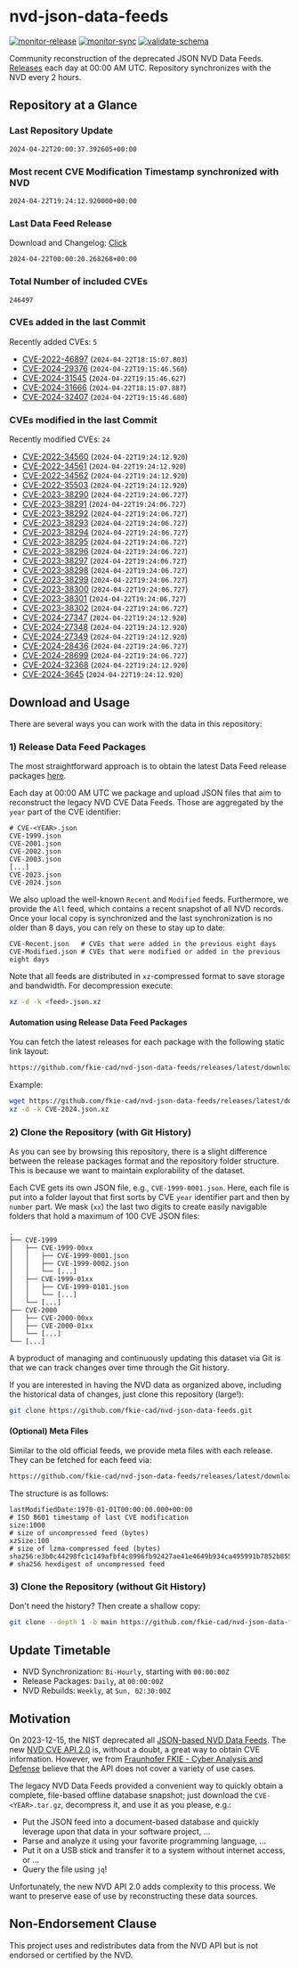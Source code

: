 # nvd-json-data-feeds

[![monitor-release](https://github.com/fkie-cad/nvd-json-data-feeds/actions/workflows/monitor_release.yml/badge.svg)](https://github.com/fkie-cad/nvd-json-data-feeds/actions/workflows/monitor_release.yml)
[![monitor-sync](https://github.com/fkie-cad/nvd-json-data-feeds/actions/workflows/monitor_sync.yml/badge.svg)](https://github.com/fkie-cad/nvd-json-data-feeds/actions/workflows/monitor_sync.yml)
[![validate-schema](https://github.com/fkie-cad/nvd-json-data-feeds/actions/workflows/validate_schema.yml/badge.svg)](https://github.com/fkie-cad/nvd-json-data-feeds/actions/workflows/validate_schema.yml)

Community reconstruction of the deprecated JSON NVD Data Feeds.
[Releases](https://github.com/fkie-cad/nvd-json-data-feeds/releases/latest) each day at 00:00 AM UTC.
Repository synchronizes with the NVD every 2 hours.

## Repository at a Glance

### Last Repository Update

```plain
2024-04-22T20:00:37.392605+00:00
```

### Most recent CVE Modification Timestamp synchronized with NVD

```plain
2024-04-22T19:24:12.920000+00:00
```

### Last Data Feed Release

Download and Changelog: [Click](https://github.com/fkie-cad/nvd-json-data-feeds/releases/latest)

```plain
2024-04-22T00:00:20.268268+00:00
```

### Total Number of included CVEs

```plain
246497
```

### CVEs added in the last Commit

Recently added CVEs: `5`

- [CVE-2022-46897](CVE-2022/CVE-2022-468xx/CVE-2022-46897.json) (`2024-04-22T18:15:07.803`)
- [CVE-2024-29376](CVE-2024/CVE-2024-293xx/CVE-2024-29376.json) (`2024-04-22T19:15:46.560`)
- [CVE-2024-31545](CVE-2024/CVE-2024-315xx/CVE-2024-31545.json) (`2024-04-22T19:15:46.627`)
- [CVE-2024-31666](CVE-2024/CVE-2024-316xx/CVE-2024-31666.json) (`2024-04-22T18:15:07.887`)
- [CVE-2024-32407](CVE-2024/CVE-2024-324xx/CVE-2024-32407.json) (`2024-04-22T19:15:46.680`)


### CVEs modified in the last Commit

Recently modified CVEs: `24`

- [CVE-2022-34560](CVE-2022/CVE-2022-345xx/CVE-2022-34560.json) (`2024-04-22T19:24:12.920`)
- [CVE-2022-34561](CVE-2022/CVE-2022-345xx/CVE-2022-34561.json) (`2024-04-22T19:24:12.920`)
- [CVE-2022-34562](CVE-2022/CVE-2022-345xx/CVE-2022-34562.json) (`2024-04-22T19:24:12.920`)
- [CVE-2022-35503](CVE-2022/CVE-2022-355xx/CVE-2022-35503.json) (`2024-04-22T19:24:12.920`)
- [CVE-2023-38290](CVE-2023/CVE-2023-382xx/CVE-2023-38290.json) (`2024-04-22T19:24:06.727`)
- [CVE-2023-38291](CVE-2023/CVE-2023-382xx/CVE-2023-38291.json) (`2024-04-22T19:24:06.727`)
- [CVE-2023-38292](CVE-2023/CVE-2023-382xx/CVE-2023-38292.json) (`2024-04-22T19:24:06.727`)
- [CVE-2023-38293](CVE-2023/CVE-2023-382xx/CVE-2023-38293.json) (`2024-04-22T19:24:06.727`)
- [CVE-2023-38294](CVE-2023/CVE-2023-382xx/CVE-2023-38294.json) (`2024-04-22T19:24:06.727`)
- [CVE-2023-38295](CVE-2023/CVE-2023-382xx/CVE-2023-38295.json) (`2024-04-22T19:24:06.727`)
- [CVE-2023-38296](CVE-2023/CVE-2023-382xx/CVE-2023-38296.json) (`2024-04-22T19:24:06.727`)
- [CVE-2023-38297](CVE-2023/CVE-2023-382xx/CVE-2023-38297.json) (`2024-04-22T19:24:06.727`)
- [CVE-2023-38298](CVE-2023/CVE-2023-382xx/CVE-2023-38298.json) (`2024-04-22T19:24:06.727`)
- [CVE-2023-38299](CVE-2023/CVE-2023-382xx/CVE-2023-38299.json) (`2024-04-22T19:24:06.727`)
- [CVE-2023-38300](CVE-2023/CVE-2023-383xx/CVE-2023-38300.json) (`2024-04-22T19:24:06.727`)
- [CVE-2023-38301](CVE-2023/CVE-2023-383xx/CVE-2023-38301.json) (`2024-04-22T19:24:06.727`)
- [CVE-2023-38302](CVE-2023/CVE-2023-383xx/CVE-2023-38302.json) (`2024-04-22T19:24:06.727`)
- [CVE-2024-27347](CVE-2024/CVE-2024-273xx/CVE-2024-27347.json) (`2024-04-22T19:24:12.920`)
- [CVE-2024-27348](CVE-2024/CVE-2024-273xx/CVE-2024-27348.json) (`2024-04-22T19:24:12.920`)
- [CVE-2024-27349](CVE-2024/CVE-2024-273xx/CVE-2024-27349.json) (`2024-04-22T19:24:12.920`)
- [CVE-2024-28436](CVE-2024/CVE-2024-284xx/CVE-2024-28436.json) (`2024-04-22T19:24:06.727`)
- [CVE-2024-28699](CVE-2024/CVE-2024-286xx/CVE-2024-28699.json) (`2024-04-22T19:24:06.727`)
- [CVE-2024-32368](CVE-2024/CVE-2024-323xx/CVE-2024-32368.json) (`2024-04-22T19:24:12.920`)
- [CVE-2024-3645](CVE-2024/CVE-2024-36xx/CVE-2024-3645.json) (`2024-04-22T19:24:12.920`)


## Download and Usage

There are several ways you can work with the data in this repository:

### 1) Release Data Feed Packages

The most straightforward approach is to obtain the latest Data Feed release packages [here](https://github.com/fkie-cad/nvd-json-data-feeds/releases/latest).

Each day at 00:00 AM UTC we package and upload JSON files that aim to reconstruct the legacy NVD CVE Data Feeds.
Those are aggregated by the `year` part of the CVE identifier:

```
# CVE-<YEAR>.json
CVE-1999.json
CVE-2001.json
CVE-2002.json
CVE-2003.json
[...]
CVE-2023.json
CVE-2024.json
```

We also upload the well-known `Recent` and `Modified` feeds.
Furthermore, we provide the `All` feed, which contains a recent snapshot of all NVD records.
Once your local copy is synchronized and the last synchronization is no older than 8 days, you can rely on these to stay up to date:

```plain
CVE-Recent.json   # CVEs that were added in the previous eight days
CVE-Modified.json # CVEs that were modified or added in the previous eight days
```

Note that all feeds are distributed in `xz`-compressed format to save storage and bandwidth.
For decompression execute:

```sh
xz -d -k <feed>.json.xz
```

#### Automation using Release Data Feed Packages

You can fetch the latest releases for each package with the following static link layout:

```sh
https://github.com/fkie-cad/nvd-json-data-feeds/releases/latest/download/CVE-<YEAR>.json.xz
```

Example:

```sh
wget https://github.com/fkie-cad/nvd-json-data-feeds/releases/latest/download/CVE-2024.json.xz
xz -d -k CVE-2024.json.xz
```

### 2) Clone the Repository (with Git History)

As you can see by browsing this repository, there is a slight difference between the release packages format and the repository folder structure.
This is because we want to maintain explorability of the dataset.

Each CVE gets its own JSON file, e.g., `CVE-1999-0001.json`.
Here, each file is put into a folder layout that first sorts by CVE `year` identifier part and then by `number` part.
We mask (`xx`) the last two digits to create easily navigable folders that hold a maximum of 100 CVE JSON files:

```plain
.
├── CVE-1999
│   ├── CVE-1999-00xx
│   │   ├── CVE-1999-0001.json
│   │   ├── CVE-1999-0002.json
│   │   └── [...]
│   ├── CVE-1999-01xx
│   │   ├── CVE-1999-0101.json
│   │   └── [...]
│   └── [...]
├── CVE-2000
│   ├── CVE-2000-00xx
│   ├── CVE-2000-01xx
│   └── [...]
└── [...]
```

A byproduct of managing and continuously updating this dataset via Git is that we can track changes over time through the Git history.

If you are interested in having the NVD data as organized above, including the historical data of changes, just clone this repository (large!):

```sh
git clone https://github.com/fkie-cad/nvd-json-data-feeds.git
```

#### (Optional) Meta Files

Similar to the old official feeds, we provide meta files with each release. They can be fetched for each feed via:

```sh
https://github.com/fkie-cad/nvd-json-data-feeds/releases/latest/download/CVE-<YEAR>.meta
```

The structure is as follows:

```plain
lastModifiedDate:1970-01-01T00:00:00.000+00:00                          # ISO 8601 timestamp of last CVE modification
size:1000                                                               # size of uncompressed feed (bytes)
xzSize:100                                                              # size of lzma-compressed feed (bytes)
sha256:e3b0c44298fc1c149afbf4c8996fb92427ae41e4649b934ca495991b7852b855 # sha256 hexdigest of uncompressed feed
```

### 3) Clone the Repository (without Git History)

Don't need the history? Then create a shallow copy:

```sh
git clone --depth 1 -b main https://github.com/fkie-cad/nvd-json-data-feeds.git
```


## Update Timetable

* NVD Synchronization: `Bi-Hourly`, starting with `00:00:00Z`
* Release Packages: `Daily`, at `00:00:00Z`
* NVD Rebuilds: `Weekly`, at `Sun, 02:30:00Z`


## Motivation

On 2023-12-15, the NIST deprecated all [JSON-based NVD Data Feeds](https://nvd.nist.gov/vuln/data-feeds#divRetirementBanner-1).
The new [NVD CVE API 2.0](https://nvd.nist.gov/developers/vulnerabilities) is, without a doubt, a great way to obtain CVE information.
However, we from [Fraunhofer FKIE - Cyber Analysis and Defense](https://www.fkie.fraunhofer.de/en/departments/cad.html) believe that the API does not cover a variety of use cases.

The legacy NVD Data Feeds provided a convenient way to quickly obtain a complete, file-based offline database snapshot; just download the `CVE-<YEAR>.tar.gz`, decompress it, and use it as you please, e.g.:

- Put the JSON feed into a document-based database and quickly leverage upon that data in your software project, ...
- Parse and analyze it using your favorite programming language, ...
- Put it on a USB stick and transfer it to a system without internet access, or ...
- Query the file using `jq`!

Unfortunately, the new NVD API 2.0 adds complexity to this process.
We want to preserve ease of use by reconstructing these data sources.

## Non-Endorsement Clause

This project uses and redistributes data from the NVD API but is not endorsed or certified by the NVD.